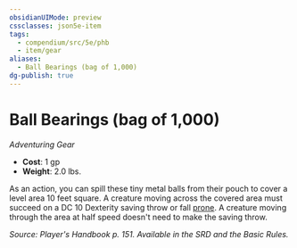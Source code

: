 ```yaml
---
obsidianUIMode: preview
cssclasses: json5e-item
tags:
  - compendium/src/5e/phb
  - item/gear
aliases:
  - Ball Bearings (bag of 1,000)
dg-publish: true
---
```

# Ball Bearings (bag of 1,000)
*Adventuring Gear*  

- **Cost**: 1 gp
- **Weight**: 2.0 lbs.

As an action, you can spill these tiny metal balls from their pouch to cover a level area 10 feet square. A creature moving across the covered area must succeed on a DC 10 Dexterity saving throw or fall [prone](/3-Mechanics/CLI/rules/conditions.md#prone). A creature moving through the area at half speed doesn't need to make the saving throw.

*Source: Player's Handbook p. 151. Available in the SRD and the Basic Rules.*